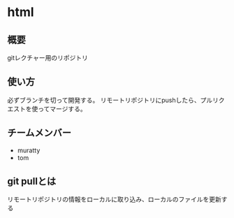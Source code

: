 # html

## 概要
gitレクチャー用のリポジトリ

## 使い方
必ずブランチを切って開発する。
リモートリポジトリにpushしたら、プルリクエストを使ってマージする。

## チームメンバー
* muratty
* tom

## git pullとは
リモートリポジトリの情報をローカルに取り込み、ローカルのファイルを更新する